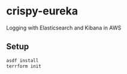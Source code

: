 # crispy-eureka
Logging with Elasticsearch and Kibana in AWS

## Setup

``` bash
asdf install
terrform init
```
